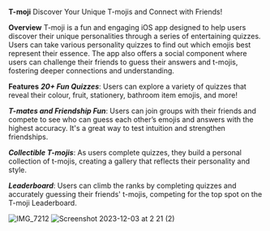 **T-moji**
Discover Your Unique T-mojis and Connect with Friends!

**Overview**
T-moji is a fun and engaging iOS app designed to help users discover their unique personalities through a series of entertaining quizzes. Users can take various personality quizzes to find out which emojis best represent their essence. The app also offers a social component where users can challenge their friends to guess their answers and t-mojis, fostering deeper connections and understanding.

**Features**
**_20+ Fun Quizzes_**: Users can explore a variety of quizzes that reveal their colour, fruit, stationery, bathroom item emojis, and more!

**_T-mates and Friendship Fun_**: Users can join groups with their friends and compete to see who can guess each other’s emojis and answers with the highest accuracy. It's a great way to test intuition and strengthen friendships.

**_Collectible T-mojis_**: As users complete quizzes, they build a personal collection of t-mojis, creating a gallery that reflects their personality and style.

**_Leaderboard_**: Users can climb the ranks by completing quizzes and accurately guessing their friends' t-mojis, competing for the top spot on the T-moji Leaderboard.

![IMG_7212](https://github.com/user-attachments/assets/3f267f40-610b-41f2-8b41-0ecf131b6855)
![Screenshot 2023-12-03 at 2 21 (2)](https://github.com/user-attachments/assets/bf50d51d-6093-49d2-bf23-8d42a06e898b)
